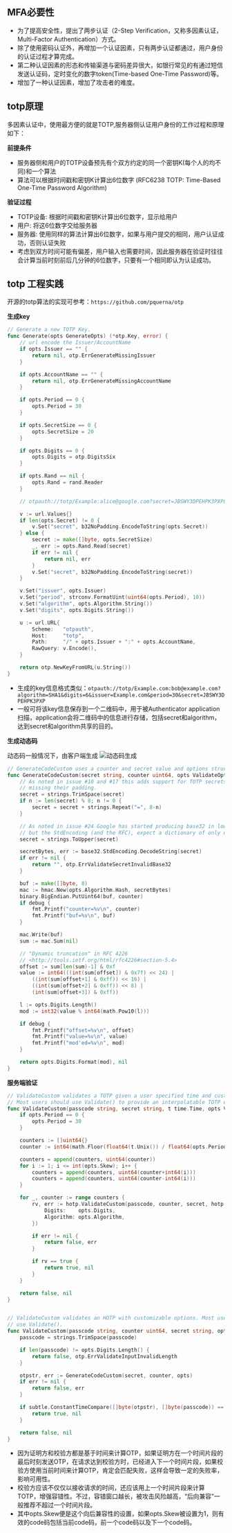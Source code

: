 ## MFA必要性
- 为了提高安全性，提出了两步认证（2-Step Verification，又称多因素认证，Multi-Factor Authentication）方式。
- 除了使用密码认证外，再增加一个认证因素，只有两步认证都通过，用户身份的认证过程才算完成。
- 第二种认证因素的形态和传输渠道与密码差异很大，如银行常见的有通过短信发送认证码，定时变化的数字token(Time-based One-Time Password)等。
- 增加了一种认证因素，增加了攻击者的难度。

## totp原理
多因素认证中，使用最方便的就是TOTP,服务器侧认证用户身份的工作过程和原理如下：

**前提条件**
- 服务器侧和用户的TOTP设备预先有个双方约定的同一个密钥K(每个人的均不同)和一个算法
- 算法可以根据时间戳和密钥K计算出6位数字 (RFC6238 TOTP: Time-Based One-Time Password Algorithm)

**验证过程**
- TOTP设备: 根据时间戳和密钥K计算出6位数字，显示给用户
- 用户: 将这6位数字交给服务器
- 服务器: 使用同样的算法计算出6位数字，如果与用户提交的相同，用户认证成功，否则认证失败
- 考虑到双方时间可能有偏差，用户输入也需要时间，因此服务器在验证时往往会计算当前时刻前后几分钟的6位数字，只要有一个相同即认为认证成功。

## totp 工程实践
开源的totp算法的实现可参考：`https://github.com/pquerna/otp`

**生成key**
```go
// Generate a new TOTP Key.
func Generate(opts GenerateOpts) (*otp.Key, error) {
	// url encode the Issuer/AccountName
	if opts.Issuer == "" {
		return nil, otp.ErrGenerateMissingIssuer
	}

	if opts.AccountName == "" {
		return nil, otp.ErrGenerateMissingAccountName
	}

	if opts.Period == 0 {
		opts.Period = 30
	}

	if opts.SecretSize == 0 {
		opts.SecretSize = 20
	}

	if opts.Digits == 0 {
		opts.Digits = otp.DigitsSix
	}

	if opts.Rand == nil {
		opts.Rand = rand.Reader
	}

	// otpauth://totp/Example:alice@google.com?secret=JBSWY3DPEHPK3PXP&issuer=Example

	v := url.Values{}
	if len(opts.Secret) != 0 {
		v.Set("secret", b32NoPadding.EncodeToString(opts.Secret))
	} else {
		secret := make([]byte, opts.SecretSize)
		_, err := opts.Rand.Read(secret)
		if err != nil {
			return nil, err
		}
		v.Set("secret", b32NoPadding.EncodeToString(secret))
	}

	v.Set("issuer", opts.Issuer)
	v.Set("period", strconv.FormatUint(uint64(opts.Period), 10))
	v.Set("algorithm", opts.Algorithm.String())
	v.Set("digits", opts.Digits.String())

	u := url.URL{
		Scheme:   "otpauth",
		Host:     "totp",
		Path:     "/" + opts.Issuer + ":" + opts.AccountName,
		RawQuery: v.Encode(),
	}

	return otp.NewKeyFromURL(u.String())
}
```
- 生成的key信息格式类似：`otpauth://totp/Example.com:bob@example.com?algorithm=SHA1&digits=6&issuer=Example.com&period=30&secret=JBSWY3DPEHPK3PXP`
- 一般可将该key信息保存到一个二维码中，用于被Authenticator application扫描，application会将二维码中的信息进行存储，包括secret和algorithm，达到secret和algorithm共享的目的。

**生成动态码**

动态码一般情况下，由客户端生成
![动态码生成](https://github.com/com-wushuang/goBasic/blob/main/image/totp.png)
```go
// GenerateCodeCustom uses a counter and secret value and options struct to create a passcode.
func GenerateCodeCustom(secret string, counter uint64, opts ValidateOpts) (passcode string, err error) {
	// As noted in issue #10 and #17 this adds support for TOTP secrets that are
	// missing their padding.
	secret = strings.TrimSpace(secret)
	if n := len(secret) % 8; n != 0 {
		secret = secret + strings.Repeat("=", 8-n)
	}

	// As noted in issue #24 Google has started producing base32 in lower case,
	// but the StdEncoding (and the RFC), expect a dictionary of only upper case letters.
	secret = strings.ToUpper(secret)

	secretBytes, err := base32.StdEncoding.DecodeString(secret)
	if err != nil {
		return "", otp.ErrValidateSecretInvalidBase32
	}

	buf := make([]byte, 8)
	mac := hmac.New(opts.Algorithm.Hash, secretBytes)
	binary.BigEndian.PutUint64(buf, counter)
	if debug {
		fmt.Printf("counter=%v\n", counter)
		fmt.Printf("buf=%v\n", buf)
	}

	mac.Write(buf)
	sum := mac.Sum(nil)

	// "Dynamic truncation" in RFC 4226
	// <http://tools.ietf.org/html/rfc4226#section-5.4>
	offset := sum[len(sum)-1] & 0xf
	value := int64(((int(sum[offset]) & 0x7f) << 24) |
		((int(sum[offset+1] & 0xff)) << 16) |
		((int(sum[offset+2] & 0xff)) << 8) |
		(int(sum[offset+3]) & 0xff))

	l := opts.Digits.Length()
	mod := int32(value % int64(math.Pow10(l)))

	if debug {
		fmt.Printf("offset=%v\n", offset)
		fmt.Printf("value=%v\n", value)
		fmt.Printf("mod'ed=%v\n", mod)
	}

	return opts.Digits.Format(mod), nil
}
```

**服务端验证**
```go
// ValidateCustom validates a TOTP given a user specified time and custom options.
// Most users should use Validate() to provide an interpolatable TOTP experience.
func ValidateCustom(passcode string, secret string, t time.Time, opts ValidateOpts) (bool, error) {
	if opts.Period == 0 {
		opts.Period = 30
	}

	counters := []uint64{}
	counter := int64(math.Floor(float64(t.Unix()) / float64(opts.Period)))

	counters = append(counters, uint64(counter))
	for i := 1; i <= int(opts.Skew); i++ {
		counters = append(counters, uint64(counter+int64(i)))
		counters = append(counters, uint64(counter-int64(i)))
	}

	for _, counter := range counters {
		rv, err := hotp.ValidateCustom(passcode, counter, secret, hotp.ValidateOpts{
			Digits:    opts.Digits,
			Algorithm: opts.Algorithm,
		})

		if err != nil {
			return false, err
		}

		if rv == true {
			return true, nil
		}
	}

	return false, nil
}


// ValidateCustom validates an HOTP with customizable options. Most users should
// use Validate().
func ValidateCustom(passcode string, counter uint64, secret string, opts ValidateOpts) (bool, error) {
	passcode = strings.TrimSpace(passcode)

	if len(passcode) != opts.Digits.Length() {
		return false, otp.ErrValidateInputInvalidLength
	}

	otpstr, err := GenerateCodeCustom(secret, counter, opts)
	if err != nil {
		return false, err
	}

	if subtle.ConstantTimeCompare([]byte(otpstr), []byte(passcode)) == 1 {
		return true, nil
	}

	return false, nil
}
```
- 因为证明方和校验方都是基于时间来计算OTP，如果证明方在一个时间片段的最后时刻发送OTP，在请求达到校验方时，已经进入下一个时间片段，如果校验方使用当前时间来计算OTP，肯定会匹配失败，这样会导致一定的失败率，影响可用性。
- 校验方应该不仅仅以接收请求的时间，还应该用上一个时间片段来计算TOTP，增强容错性。不过，容错窗口越长，被攻击风险越高，“后向兼容”一般推荐不超过一个时间片段。
- 其中opts.Skew便是这个向后兼容性的设置，如果opts.Skew被设置为1，则有效的code码包括当前code码，前一个code码以及下一个code码。

